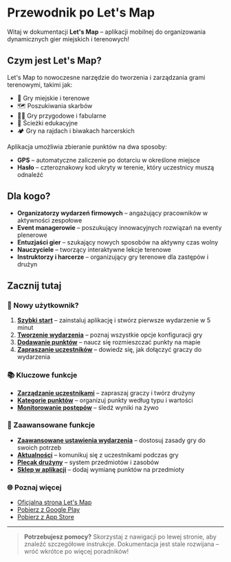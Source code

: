 # Przewodnik po Let's Map

Witaj w dokumentacji **Let's Map** – aplikacji mobilnej do organizowania dynamicznych gier miejskich i terenowych!

## Czym jest Let's Map?

Let's Map to nowoczesne narzędzie do tworzenia i zarządzania grami terenowymi, takimi jak:
- 🏃 Gry miejskie i terenowe
- 🗺️ Poszukiwania skarbów
- 🧙‍♂️ Gry przygodowe i fabularne
- 🎯 Ścieżki edukacyjne
- 🏕️ Gry na rajdach i biwakach harcerskich

Aplikacja umożliwia zbieranie punktów na dwa sposoby:
- **GPS** – automatyczne zaliczenie po dotarciu w określone miejsce
- **Hasło** – czteroznakowy kod ukryty w terenie, który uczestnicy muszą odnaleźć

## Dla kogo?

- **Organizatorzy wydarzeń firmowych** – angażujący pracowników w aktywności zespołowe
- **Event managerowie** – poszukujący innowacyjnych rozwiązań na eventy plenerowe
- **Entuzjaści gier** – szukający nowych sposobów na aktywny czas wolny
- **Nauczyciele** – tworzący interaktywne lekcje terenowe
- **Instruktorzy i harcerze** – organizujący gry terenowe dla zastępów i drużyn

## Zacznij tutaj

### 🚀 Nowy użytkownik?

1. **[Szybki start](quick-start.md)** – zainstaluj aplikację i stwórz pierwsze wydarzenie w 5 minut
2. **[Tworzenie wydarzenia](event-management/creating-event.md)** – poznaj wszystkie opcje konfiguracji gry
3. **[Dodawanie punktów](event-management/managing-points.md)** – naucz się rozmieszczać punkty na mapie
4. **[Zapraszanie uczestników](event-management/inviting-participants-organizers.md)** – dowiedz się, jak dołączyć graczy do wydarzenia

### 📚 Kluczowe funkcje

- **[Zarządzanie uczestnikami](event-management/managing-participants.md)** – zapraszaj graczy i twórz drużyny
- **[Kategorie punktów](event-management/managing-point-categories.md)** – organizuj punkty według typu i wartości
- **[Monitorowanie postępów](event-management/scoreboard.md)** – śledź wyniki na żywo

### 🚀 Zaawansowane funkcje

- **[Zaawansowane ustawienia wydarzenia](event-management/creating-event.md#_4-zaawansowane-ustawienia-gry)** – dostosuj zasady gry do swoich potrzeb
- **[Aktualności](features/notifications.md)** – komunikuj się z uczestnikami podczas gry
- **[Plecak drużyny](features/backpack.md)** – system przedmiotów i zasobów
- **[Sklep w aplikacji](features/market.md)** – dodaj wymianę punktów na przedmioty

### 🌐 Poznaj więcej

- [Oficjalna strona Let's Map](https://letsmap.pl/)
- [Pobierz z Google Play](https://play.google.com/store/apps/details?id=pl.harcmap.app)
- [Pobierz z App Store](https://apps.apple.com/pl/app/harcmap/id6449438768?l=pl)

---

> **Potrzebujesz pomocy?** Skorzystaj z nawigacji po lewej stronie, aby znaleźć szczegółowe instrukcje. Dokumentacja jest stale rozwijana – wróć wkrótce po więcej poradników!
